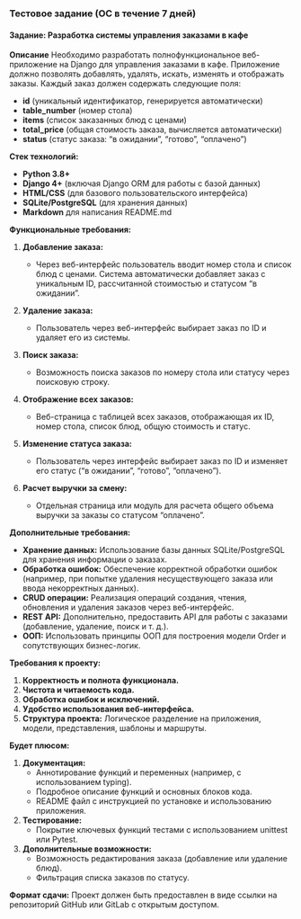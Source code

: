 ### **Тестовое задание (ОС в течение 7 дней)**

#### **Задание: Разработка системы управления заказами в кафе**

**Описание** Необходимо разработать полнофункциональное веб\-приложение на Django для управления заказами в кафе. Приложение должно позволять добавлять, удалять, искать, изменять и отображать заказы. Каждый заказ должен содержать следующие поля:

- **id** (уникальный идентификатор, генерируется автоматически)
- **table_number** (номер стола)
- **items** (список заказанных блюд с ценами)
- **total_price** (общая стоимость заказа, вычисляется автоматически)
- **status** (статус заказа: “в ожидании”, “готово”, “оплачено”)

**Стек технологий:**

- **Python 3.8+**
- **Django 4+** (включая Django ORM для работы с базой данных)
- **HTML/CSS** (для базового пользовательского интерфейса)
- **SQLite/PostgreSQL** (для хранения данных)
- **Markdown** для написания README.md

**Функциональные требования:**

1. **Добавление заказа:**

   - Через веб\-интерфейс пользователь вводит номер стола и список блюд с ценами. Система автоматически добавляет заказ с уникальным ID, рассчитанной стоимостью и статусом “в ожидании”.

2. **Удаление заказа:**

   - Пользователь через веб\-интерфейс выбирает заказ по ID и удаляет его из системы.

3. **Поиск заказа:**

   - Возможность поиска заказов по номеру стола или статусу через поисковую строку.

4. **Отображение всех заказов:**

   - Веб-страница с таблицей всех заказов, отображающая их ID, номер стола, список блюд, общую стоимость и статус.

5. **Изменение статуса заказа:**

   - Пользователь через интерфейс выбирает заказ по ID и изменяет его статус (“в ожидании”, “готово”, “оплачено”).

6. **Расчет выручки за смену:**

   - Отдельная страница или модуль для расчета общего объема выручки за заказы со статусом “оплачено”.

**Дополнительные требования:**

- **Хранение данных:** Использование базы данных SQLite/PostgreSQL для хранения информации о заказах.
- **Обработка ошибок:** Обеспечение корректной обработки ошибок (например, при попытке удаления несуществующего заказа или ввода некорректных данных).
- **CRUD операции:** Реализация операций создания, чтения, обновления и удаления заказов через веб\-интерфейс.
- **REST API:** Дополнительно, предоставить API для работы с заказами (добавление, удаление, поиск и т. д.).
- **ООП:** Использовать принципы ООП для построения модели Order и сопутствующих бизнес-логик.

**Требования к проекту:**

1. **Корректность и полнота функционала.**
2. **Чистота и читаемость кода.**
3. **Обработка ошибок и исключений.**
4. **Удобство использования веб\-интерфейса.**
5. **Структура проекта:** Логическое разделение на приложения, модели, представления, шаблоны и маршруты.

**Будет плюсом:**

1. **Документация:**
   - Аннотирование функций и переменных (например, с использованием typing).
   - Подробное описание функций и основных блоков кода.
   - README файл с инструкцией по установке и использованию приложения.
2. **Тестирование:**
   - Покрытие ключевых функций тестами с использованием unittest или Pytest.
3. **Дополнительные возможности:**
   - Возможность редактирования заказа (добавление или удаление блюд).
   - Фильтрация списка заказов по статусу.

**Формат сдачи:** Проект должен быть предоставлен в виде ссылки на репозиторий GitHub или GitLab с открытым доступом.
